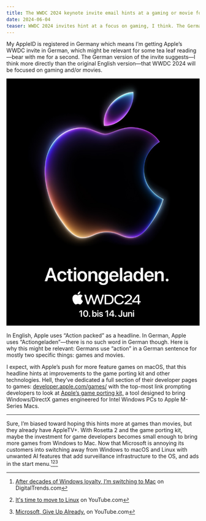 ```yaml
---
title: The WWDC 2024 keynote invite email hints at a gaming or movie focused event
date: 2024-06-04
teaser: WWDC 2024 invites hint at a focus on gaming, I think. The German version suggests games and movies specifically.
---
```

My AppleID is registered in Germany which means I’m getting Apple’s WWDC invite in German, which might be relevant for some tea leaf reading—bear with me for a second. The German version of the invite suggests—I think more directly than the original English version—that WWDC 2024 will be focused on gaming and/or movies.

![Screenshot of Apple’s WWDC 2024 keynote invite in German showing a made up word:  “Actiongeladen”](assets/2024-06-04%20WWDC%20keynote%20invite%20hints%20at%20games%20or%20movies.md/CleanShot%202024-06-04%20at%2010.19.19@2x.png)

In English, Apple uses “Action packed” as a headline. In German, Apple uses “Actiongeladen”—there is no such word in German though. Here is why this might be relevant: Germans use “action” in a German sentence for mostly two specific things: games and movies.

I expect, with Apple’s push for more feature games on macOS, that this headline hints at improvements to the game porting kit and other technologies. Hell, they’ve dedicated a full section of their developer pages to games: [developer.apple.com/games/](https://developer.apple.com/games/) with the top-most link prompting developers to look at [Apple’s game porting kit,](https://developer.apple.com/videos/play/wwdc2023/10123/) a tool designed to bring Windows/DirectX games engineered for Intel Windows PCs to Apple M-Series Macs.

---

Sure, I’m biased toward hoping this hints more at games than movies, but they already have AppleTV+. With Rosetta 2 and the game porting kit, maybe the investment for game developers becomes small enough to bring more games from Windows to Mac. Now that Microsoft is annoying its customers into switching away from Windows to macOS and Linux with unwanted AI features that add surveillance infrastructure to the OS, and ads in the start menu.[^switching1][^switching2][^switching3]

[^switching1]: [After decades of Windows loyalty, I’m switching to Mac](https://www.digitaltrends.com/computing/after-decades-of-windows-computing-i-am-switching-to-apple/) on DigitalTrends.com

[^switching2]: [It's time to move to Linux](https://youtu.be/z3T63v_qaWs?si=ExoE0o2VVYCrgeKX) on YouTube.com

[^switching3]: [Microsoft, Give Up Already.](https://www.youtube.com/watch?v=39sHUDBiJOM) on YouTube.com